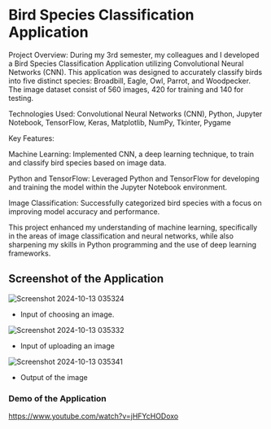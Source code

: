 # Bird Species Classification Application

Project Overview: During my 3rd semester, my colleagues and I developed a Bird Species Classification Application utilizing Convolutional Neural Networks (CNN). 
This application was designed to accurately classify birds into five distinct species: Broadbill, Eagle, Owl, Parrot, and Woodpecker. The image dataset consist of 560 images, 420 for training and 140 for testing.

Technologies Used: Convolutional Neural Networks (CNN), Python, Jupyter Notebook, TensorFlow, Keras, Matplotlib, NumPy, Tkinter, Pygame

Key Features:

Machine Learning: Implemented CNN, a deep learning technique, to train and classify bird species based on image data.

Python and TensorFlow: Leveraged Python and TensorFlow for developing and training the model within the Jupyter Notebook environment.

Image Classification: Successfully categorized bird species with a focus on improving model accuracy and performance.

This project enhanced my understanding of machine learning, specifically in the areas of image classification and neural networks, while also sharpening my skills in Python programming and the use of deep learning frameworks.

## Screenshot of the Application

![Screenshot 2024-10-13 035324](https://github.com/user-attachments/assets/1a7fe1bd-9149-494a-94ea-28cc5aac373e)
- Input of choosing an image.

![Screenshot 2024-10-13 035332](https://github.com/user-attachments/assets/6cc76aa8-32ee-4d22-b22f-a5ab4cd06cae)
- Input of uploading an image

![Screenshot 2024-10-13 035341](https://github.com/user-attachments/assets/69040adb-cb11-4307-9f70-54606e49aae4)
- Output of the image

### Demo of the Application
https://www.youtube.com/watch?v=jHFYcHODoxo
